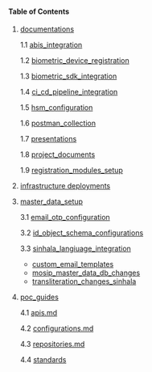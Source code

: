 
#### Table of Contents

1. [documentations](documentations)
   
   1.1   [abis_integration](documentations/abis_integration)
   
   1.2   [biometric_device_registration](documentations/biometric_device_registration)
   
   1.3   [biometric_sdk_integration](documentations/biometric_sdk_integration)
   
   1.4   [ci_cd_pipeline_integration](documentations/ci_cd_pipeline_integration)
   
   1.5   [hsm_configuration](documentations/hsm_configuration)
   
   1.6   [postman_collection](documentations/postman_collection)
   
   1.7   [presentations](documentations/presentations)

   1.8   [project_documents](documentations/project_documents)
   
   1.9   [registration_modules_setup](documentations/registration_modules_setup)
   
   
2. [infrastructure deployments](infrastructure_deployment)
   
3. [master_data_setup](master_data_setup)
   
   3.1 [email_otp_configuration](master_data_setup/email_otp_configuration)
   
   3.2 [id_object_schema_configurations](master_data_setup/id_object_schema_configurations)

   3.3 [sinhala_langiuage_integration](master_data_setup/sinhala_language_integration)
   
   * [custom_email_templates](master_data_setup/custom_email_templates.xlsx)
   * [mosip_master_data_db_changes](master_data_setup/mosip_master_db_changes.xlsx)
   * [transliteration_changes_sinhala](master_data_setup/transliteration_changes_sinhala.xlsx)

4. [poc_guides](poc_guides)
   
   4.1   [apis.md](poc_guides/apis.md)
  
   4.2   [configurations.md](poc_guides/configurations.md)
   
   4.3   [repositories.md](poc_guides/repositories.md)
   
   4.4   [standards](poc_guides/standards)
         
